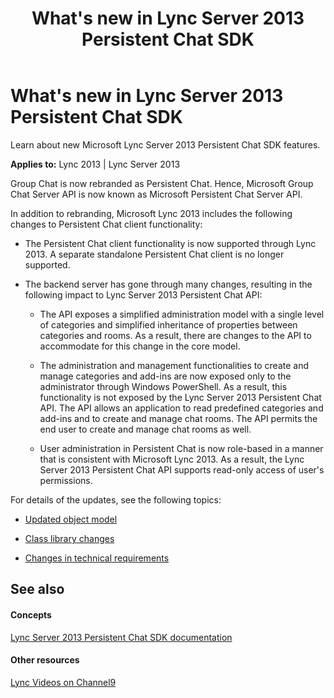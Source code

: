 ﻿---
title: What's new in Lync Server 2013 Persistent Chat SDK
TOCTitle: What's new
ms:assetid: aad090a4-8a48-4a48-82db-2807822f9881
ms:mtpsurl: https://msdn.microsoft.com/library/Dn439200(v=office.15)
ms:contentKeyID: 57101265
ms.date: 07/24/2014
mtps_version: v=office.15
---

# What's new in Lync Server 2013 Persistent Chat SDK

Learn about new Microsoft Lync Server 2013 Persistent Chat SDK features.


**Applies to:** Lync 2013 | Lync Server 2013

Group Chat is now rebranded as Persistent Chat. Hence, Microsoft Group Chat Server API is now known as Microsoft Persistent Chat Server API.

In addition to rebranding, Microsoft Lync 2013 includes the following changes to Persistent Chat client functionality:

  - The Persistent Chat client functionality is now supported through Lync 2013. A separate standalone Persistent Chat client is no longer supported.

  - The backend server has gone through many changes, resulting in the following impact to Lync Server 2013 Persistent Chat API:
    
      - The API exposes a simplified administration model with a single level of categories and simplified inheritance of properties between categories and rooms. As a result, there are changes to the API to accommodate for this change in the core model.
    
      - The administration and management functionalities to create and manage categories and add-ins are now exposed only to the administrator through Windows PowerShell. As a result, this functionality is not exposed by the Lync Server 2013 Persistent Chat API. The API allows an application to read predefined categories and add-ins and to create and manage chat rooms. The API permits the end user to create and manage chat rooms as well.
    
      - User administration in Persistent Chat is now role-based in a manner that is consistent with Microsoft Lync 2013. As a result, the Lync Server 2013 Persistent Chat API supports read-only access of user's permissions.

For details of the updates, see the following topics:

  - [Updated object model](updated-object-model.md)

  - [Class library changes](class-library-changes.md)

  - [Changes in technical requirements](changes-in-technical-requirements.md)

## See also

#### Concepts

[Lync Server 2013 Persistent Chat SDK documentation](lync-server-2013-persistent-chat-sdk-documentation.md)

#### Other resources

[Lync Videos on Channel9](http://channel9.msdn.com/tags/lync)

